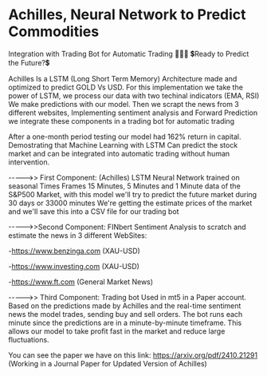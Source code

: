 # Achilles, Neural Network to Predict Commodities 
Integration with Trading Bot for Automatic Trading 🖤🤖🖤     💲Ready to Predict the Future?💲

Achilles Is a LSTM (Long Short Term Memory) Architecture made and optimized to predict GOLD Vs USD. For this implementation we take the power of LSTM, we process our data with two techinal indicators (EMA, RSI)
We make predictions with our model. Then we scrapt the news from 3 different websites, Implementing sentiment analysis and Forward Prediction we integrate these components in a trading bot for automatic trading

After a one-month period testing our model had 162% return in capital. Demostrating that Machine Learning with LSTM Can predict the stock market and can be integrated into automatic trading without human intervention.


----->> First Component: (Achilles) LSTM Neural Network trained on seasonal Times Frames 15 Minutes, 5 Minutes and 1 Minute data of the S&P500 Market, with this model we'll try to predict the future market during 30 days or 33000 minutes
We're getting the estimate prices of the market and we'll save this into a CSV file for our trading bot

----->>Second Component: FINbert Sentiment Analysis to scratch and estimate the news in 3 different WebSites:

  -https://www.benzinga.com (XAU-USD)
  
  -https://www.investing.com (XAU-USD)
  
  -https://www.ft.com (General Market News)

----->> Third Component: Trading bot Used in mt5 in a Paper account. Based on the predictions made by Achilles and the real-time sentiment news the model trades, sending buy and sell orders. The bot runs each minute since the predictions are in a minute-by-minute timeframe. This allows our model to take profit fast in the market and reduce large fluctuations. 

You can see the paper we have on this link:   https://arxiv.org/pdf/2410.21291
(Working in a Journal Paper for Updated Version of Achilles)
